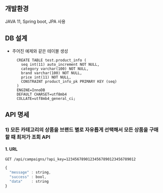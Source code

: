 ## 개발환경
JAVA 11, Spring boot, JPA 사용

## DB 설계
* 주어진 예제와 같은 테이블 생성 

        CREATE TABLE test.product_info (
          seq int(11) auto_increment NOT NULL,
          category varchar(100) NOT NULL,
          brand varchar(100) NOT NULL,
          price int(11) NOT NULL,
          CONSTRAINT product_info_pk PRIMARY KEY (seq)
        )
        ENGINE=InnoDB
        DEFAULT CHARSET=utf8mb4
        COLLATE=utf8mb4_general_ci;
        
## API 명세

### 1) 모든 카테고리의 상품을 브랜드 별로 자유롭게 선택해서 모든 상품을 구매할 때 최저가 조회 API

#### 1. URL

```http
GET /api/campaigns/?api_key=12345678901234567890123456789012
```

```javascript
{
  "message" : string,
  "success" : bool,
  "data"    : string
}
```
